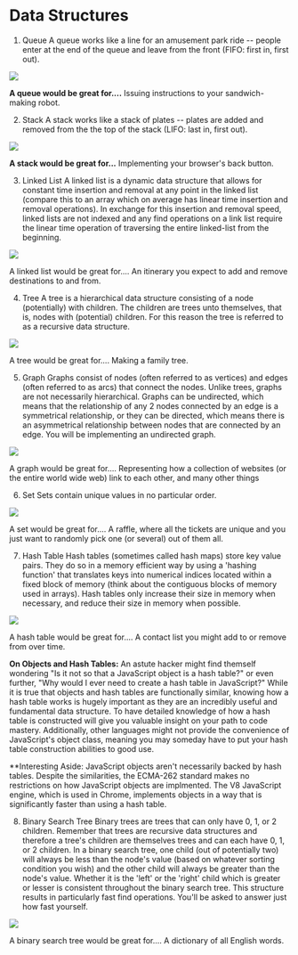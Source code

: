 # Data Structures

1. Queue
A queue works like a line for an amusement park ride -- people enter at the end of the queue and leave from the front (FIFO: first in, first out).

<img src="http://upload.wikimedia.org/wikipedia/commons/thumb/5/52/Data_Queue.svg/200px-Data_Queue.svg.png">

<strong>A queue would be great for....</strong>
Issuing instructions to your sandwich-making robot.

2. Stack
A stack works like a stack of plates -- plates are added and removed from the the top of the stack (LIFO: last in, first out).

<img src="http://upload.wikimedia.org/wikipedia/commons/thumb/2/29/Data_stack.svg/200px-Data_stack.svg.png">

<strong>A stack would be great for...</strong>
Implementing your browser's back button.

3. Linked List
A linked list is a dynamic data structure that allows for constant time insertion and removal at any point in the linked list (compare this to an array which on average has linear time insertion and removal operations). In exchange for this insertion and removal speed, linked lists are not indexed and any find operations on a link list require the linear time operation of traversing the entire linked-list from the beginning.

<img src="https://f.cloud.github.com/assets/1577682/1212239/43154574-2615-11e3-8e29-43cf74e25b10.png">

A linked list would be great for....
An itinerary you expect to add and remove destinations to and from.

4. Tree
A tree is a hierarchical data structure consisting of a node (potentially) with children. The children are trees unto themselves, that is, nodes with (potential) children. For this reason the tree is referred to as a recursive data structure.

<img src="http://www.urgenthomework.com/images/ternary-and-quaternary-tree.gif">

A tree would be great for....
Making a family tree.

5. Graph
Graphs consist of nodes (often referred to as vertices) and edges (often referred to as arcs) that connect the nodes. Unlike trees, graphs are not necessarily hierarchical. Graphs can be undirected, which means that the relationship of any 2 nodes connected by an edge is a symmetrical relationship, or they can be directed, which means there is an asymmetrical relationship between nodes that are connected by an edge. You will be implementing an undirected graph.

<img src="http://i.imgur.com/PlN2VGG.png">

A graph would be great for....
Representing how a collection of websites (or the entire world wide web) link to each other, and many other things

6. Set
Sets contain unique values in no particular order.

<img src="http://www.codeproject.com/KB/recipes/DotNetSet/Sets02.png">

A set would be great for....
A raffle, where all the tickets are unique and you just want to randomly pick one (or several) out of them all.

7. Hash Table
Hash tables (sometimes called hash maps) store key value pairs. They do so in a memory efficient way by using a 'hashing function' that translates keys into numerical indices located within a fixed block of memory (think about the contiguous blocks of memory used in arrays). Hash tables only increase their size in memory when necessary, and reduce their size in memory when possible.

<img src="https://upload.wikimedia.org/wikipedia/commons/7/7d/Hash_table_3_1_1_0_1_0_0_SP.svg">

A hash table would be great for....
A contact list you might add to or remove from over time.

<strong>On Objects and Hash Tables:</strong> An astute hacker might find themself wondering "Is it not so that a JavaScript object is a hash table?" or even further, "Why would I ever need to create a hash table in JavaScript?" While it is true that objects and hash tables are functionally similar, knowing how a hash table works is hugely important as they are an incredibly useful and fundamental data structure. To have detailed knowledge of how a hash table is constructed will give you valuable insight on your path to code mastery. Additionally, other languages might not provide the convenience of JavaScript's object class, meaning you may someday have to put your hash table construction abilities to good use.

**Interesting Aside: JavaScript objects aren't necessarily backed by hash tables. Despite the similarities, the ECMA-262 standard makes no restrictions on how JavaScript objects are implmented. The V8 JavaScript engine, which is used in Chrome, implements objects in a way that is significantly faster than using a hash table.

8. Binary Search Tree
Binary trees are trees that can only have 0, 1, or 2 children. Remember that trees are recursive data structures and therefore a tree's children are themselves trees and can each have 0, 1, or 2 children. In a binary search tree, one child (out of potentially two) will always be less than the node's value (based on whatever sorting condition you wish) and the other child will always be greater than the node's value. Whether it is the 'left' or the 'right' child which is greater or lesser is consistent throughout the binary search tree. This structure results in particularly fast find operations. You'll be asked to answer just how fast yourself.

<img src="http://i.imgur.com/eDw57vR.png">

A binary search tree would be great for....
A dictionary of all English words.

